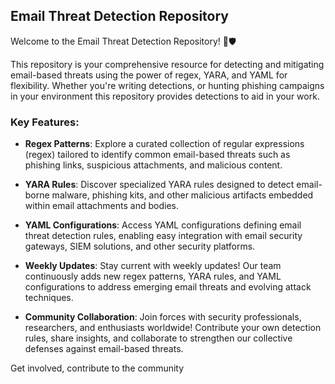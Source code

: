 ## Email Threat Detection Repository

Welcome to the Email Threat Detection Repository! 📧🛡️

This repository is your comprehensive resource for detecting and mitigating email-based threats using the power of regex, YARA, and YAML for flexibility. Whether you're writing detections, or hunting phishing campaigns in your environment this repository provides detections to aid in your work.

### Key Features:
- **Regex Patterns**: Explore a curated collection of regular expressions (regex) tailored to identify common email-based threats such as phishing links, suspicious attachments, and malicious content.
  
- **YARA Rules**: Discover specialized YARA rules designed to detect email-borne malware, phishing kits, and other malicious artifacts embedded within email attachments and bodies.
  
- **YAML Configurations**: Access YAML configurations defining email threat detection rules, enabling easy integration with email security gateways, SIEM solutions, and other security platforms.
  
- **Weekly Updates**: Stay current with weekly updates! Our team continuously adds new regex patterns, YARA rules, and YAML configurations to address emerging email threats and evolving attack techniques.
  
- **Community Collaboration**: Join forces with security professionals, researchers, and enthusiasts worldwide! Contribute your own detection rules, share insights, and collaborate to strengthen our collective defenses against email-based threats.


Get involved, contribute to the community










